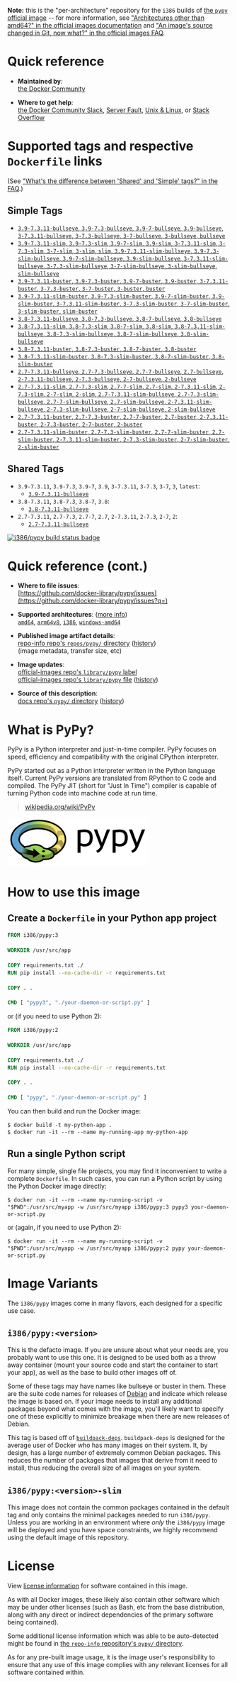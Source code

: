 <!--

********************************************************************************

WARNING:

    DO NOT EDIT "pypy/README.md"

    IT IS AUTO-GENERATED

    (from the other files in "pypy/" combined with a set of templates)

********************************************************************************

-->

**Note:** this is the "per-architecture" repository for the `i386` builds of [the `pypy` official image](https://hub.docker.com/_/pypy) -- for more information, see ["Architectures other than amd64?" in the official images documentation](https://github.com/docker-library/official-images#architectures-other-than-amd64) and ["An image's source changed in Git, now what?" in the official images FAQ](https://github.com/docker-library/faq#an-images-source-changed-in-git-now-what).

# Quick reference

-	**Maintained by**:  
	[the Docker Community](https://github.com/docker-library/pypy)

-	**Where to get help**:  
	[the Docker Community Slack](https://dockr.ly/comm-slack), [Server Fault](https://serverfault.com/help/on-topic), [Unix & Linux](https://unix.stackexchange.com/help/on-topic), or [Stack Overflow](https://stackoverflow.com/help/on-topic)

# Supported tags and respective `Dockerfile` links

(See ["What's the difference between 'Shared' and 'Simple' tags?" in the FAQ](https://github.com/docker-library/faq#whats-the-difference-between-shared-and-simple-tags).)

## Simple Tags

-	[`3.9-7.3.11-bullseye`, `3.9-7.3-bullseye`, `3.9-7-bullseye`, `3.9-bullseye`, `3-7.3.11-bullseye`, `3-7.3-bullseye`, `3-7-bullseye`, `3-bullseye`, `bullseye`](https://github.com/docker-library/pypy/blob/f297f09255e5a53036355e2e4135c75542099641/3.9/bullseye/Dockerfile)
-	[`3.9-7.3.11-slim`, `3.9-7.3-slim`, `3.9-7-slim`, `3.9-slim`, `3-7.3.11-slim`, `3-7.3-slim`, `3-7-slim`, `3-slim`, `slim`, `3.9-7.3.11-slim-bullseye`, `3.9-7.3-slim-bullseye`, `3.9-7-slim-bullseye`, `3.9-slim-bullseye`, `3-7.3.11-slim-bullseye`, `3-7.3-slim-bullseye`, `3-7-slim-bullseye`, `3-slim-bullseye`, `slim-bullseye`](https://github.com/docker-library/pypy/blob/f297f09255e5a53036355e2e4135c75542099641/3.9/slim-bullseye/Dockerfile)
-	[`3.9-7.3.11-buster`, `3.9-7.3-buster`, `3.9-7-buster`, `3.9-buster`, `3-7.3.11-buster`, `3-7.3-buster`, `3-7-buster`, `3-buster`, `buster`](https://github.com/docker-library/pypy/blob/f297f09255e5a53036355e2e4135c75542099641/3.9/buster/Dockerfile)
-	[`3.9-7.3.11-slim-buster`, `3.9-7.3-slim-buster`, `3.9-7-slim-buster`, `3.9-slim-buster`, `3-7.3.11-slim-buster`, `3-7.3-slim-buster`, `3-7-slim-buster`, `3-slim-buster`, `slim-buster`](https://github.com/docker-library/pypy/blob/f297f09255e5a53036355e2e4135c75542099641/3.9/slim-buster/Dockerfile)
-	[`3.8-7.3.11-bullseye`, `3.8-7.3-bullseye`, `3.8-7-bullseye`, `3.8-bullseye`](https://github.com/docker-library/pypy/blob/86944b577ee5ad8fe08db64900a9151abd5a8e3b/3.8/bullseye/Dockerfile)
-	[`3.8-7.3.11-slim`, `3.8-7.3-slim`, `3.8-7-slim`, `3.8-slim`, `3.8-7.3.11-slim-bullseye`, `3.8-7.3-slim-bullseye`, `3.8-7-slim-bullseye`, `3.8-slim-bullseye`](https://github.com/docker-library/pypy/blob/86944b577ee5ad8fe08db64900a9151abd5a8e3b/3.8/slim-bullseye/Dockerfile)
-	[`3.8-7.3.11-buster`, `3.8-7.3-buster`, `3.8-7-buster`, `3.8-buster`](https://github.com/docker-library/pypy/blob/86944b577ee5ad8fe08db64900a9151abd5a8e3b/3.8/buster/Dockerfile)
-	[`3.8-7.3.11-slim-buster`, `3.8-7.3-slim-buster`, `3.8-7-slim-buster`, `3.8-slim-buster`](https://github.com/docker-library/pypy/blob/86944b577ee5ad8fe08db64900a9151abd5a8e3b/3.8/slim-buster/Dockerfile)
-	[`2.7-7.3.11-bullseye`, `2.7-7.3-bullseye`, `2.7-7-bullseye`, `2.7-bullseye`, `2-7.3.11-bullseye`, `2-7.3-bullseye`, `2-7-bullseye`, `2-bullseye`](https://github.com/docker-library/pypy/blob/6984fd15d26f75e4078da3380ba405c41f585f98/2.7/bullseye/Dockerfile)
-	[`2.7-7.3.11-slim`, `2.7-7.3-slim`, `2.7-7-slim`, `2.7-slim`, `2-7.3.11-slim`, `2-7.3-slim`, `2-7-slim`, `2-slim`, `2.7-7.3.11-slim-bullseye`, `2.7-7.3-slim-bullseye`, `2.7-7-slim-bullseye`, `2.7-slim-bullseye`, `2-7.3.11-slim-bullseye`, `2-7.3-slim-bullseye`, `2-7-slim-bullseye`, `2-slim-bullseye`](https://github.com/docker-library/pypy/blob/6984fd15d26f75e4078da3380ba405c41f585f98/2.7/slim-bullseye/Dockerfile)
-	[`2.7-7.3.11-buster`, `2.7-7.3-buster`, `2.7-7-buster`, `2.7-buster`, `2-7.3.11-buster`, `2-7.3-buster`, `2-7-buster`, `2-buster`](https://github.com/docker-library/pypy/blob/6984fd15d26f75e4078da3380ba405c41f585f98/2.7/buster/Dockerfile)
-	[`2.7-7.3.11-slim-buster`, `2.7-7.3-slim-buster`, `2.7-7-slim-buster`, `2.7-slim-buster`, `2-7.3.11-slim-buster`, `2-7.3-slim-buster`, `2-7-slim-buster`, `2-slim-buster`](https://github.com/docker-library/pypy/blob/6984fd15d26f75e4078da3380ba405c41f585f98/2.7/slim-buster/Dockerfile)

## Shared Tags

-	`3.9-7.3.11`, `3.9-7.3`, `3.9-7`, `3.9`, `3-7.3.11`, `3-7.3`, `3-7`, `3`, `latest`:
	-	[`3.9-7.3.11-bullseye`](https://github.com/docker-library/pypy/blob/f297f09255e5a53036355e2e4135c75542099641/3.9/bullseye/Dockerfile)
-	`3.8-7.3.11`, `3.8-7.3`, `3.8-7`, `3.8`:
	-	[`3.8-7.3.11-bullseye`](https://github.com/docker-library/pypy/blob/86944b577ee5ad8fe08db64900a9151abd5a8e3b/3.8/bullseye/Dockerfile)
-	`2.7-7.3.11`, `2.7-7.3`, `2.7-7`, `2.7`, `2-7.3.11`, `2-7.3`, `2-7`, `2`:
	-	[`2.7-7.3.11-bullseye`](https://github.com/docker-library/pypy/blob/6984fd15d26f75e4078da3380ba405c41f585f98/2.7/bullseye/Dockerfile)

[![i386/pypy build status badge](https://img.shields.io/jenkins/s/https/doi-janky.infosiftr.net/job/multiarch/job/i386/job/pypy.svg?label=i386/pypy%20%20build%20job)](https://doi-janky.infosiftr.net/job/multiarch/job/i386/job/pypy/)

# Quick reference (cont.)

-	**Where to file issues**:  
	[https://github.com/docker-library/pypy/issues](https://github.com/docker-library/pypy/issues?q=)

-	**Supported architectures**: ([more info](https://github.com/docker-library/official-images#architectures-other-than-amd64))  
	[`amd64`](https://hub.docker.com/r/amd64/pypy/), [`arm64v8`](https://hub.docker.com/r/arm64v8/pypy/), [`i386`](https://hub.docker.com/r/i386/pypy/), [`windows-amd64`](https://hub.docker.com/r/winamd64/pypy/)

-	**Published image artifact details**:  
	[repo-info repo's `repos/pypy/` directory](https://github.com/docker-library/repo-info/blob/master/repos/pypy) ([history](https://github.com/docker-library/repo-info/commits/master/repos/pypy))  
	(image metadata, transfer size, etc)

-	**Image updates**:  
	[official-images repo's `library/pypy` label](https://github.com/docker-library/official-images/issues?q=label%3Alibrary%2Fpypy)  
	[official-images repo's `library/pypy` file](https://github.com/docker-library/official-images/blob/master/library/pypy) ([history](https://github.com/docker-library/official-images/commits/master/library/pypy))

-	**Source of this description**:  
	[docs repo's `pypy/` directory](https://github.com/docker-library/docs/tree/master/pypy) ([history](https://github.com/docker-library/docs/commits/master/pypy))

# What is PyPy?

PyPy is a Python interpreter and just-in-time compiler. PyPy focuses on speed, efficiency and compatibility with the original CPython interpreter.

PyPy started out as a Python interpreter written in the Python language itself. Current PyPy versions are translated from RPython to C code and compiled. The PyPy JIT (short for "Just In Time") compiler is capable of turning Python code into machine code at run time.

> [wikipedia.org/wiki/PyPy](https://en.wikipedia.org/wiki/PyPy)

![logo](https://raw.githubusercontent.com/docker-library/docs/ff804ee81e3f94dab5cd207a0a0504e5e67606dd/pypy/logo.png)

# How to use this image

## Create a `Dockerfile` in your Python app project

```dockerfile
FROM i386/pypy:3

WORKDIR /usr/src/app

COPY requirements.txt ./
RUN pip install --no-cache-dir -r requirements.txt

COPY . .

CMD [ "pypy3", "./your-daemon-or-script.py" ]
```

or (if you need to use Python 2):

```dockerfile
FROM i386/pypy:2

WORKDIR /usr/src/app

COPY requirements.txt ./
RUN pip install --no-cache-dir -r requirements.txt

COPY . .

CMD [ "pypy", "./your-daemon-or-script.py" ]
```

You can then build and run the Docker image:

```console
$ docker build -t my-python-app .
$ docker run -it --rm --name my-running-app my-python-app
```

## Run a single Python script

For many simple, single file projects, you may find it inconvenient to write a complete `Dockerfile`. In such cases, you can run a Python script by using the Python Docker image directly:

```console
$ docker run -it --rm --name my-running-script -v "$PWD":/usr/src/myapp -w /usr/src/myapp i386/pypy:3 pypy3 your-daemon-or-script.py
```

or (again, if you need to use Python 2):

```console
$ docker run -it --rm --name my-running-script -v "$PWD":/usr/src/myapp -w /usr/src/myapp i386/pypy:2 pypy your-daemon-or-script.py
```

# Image Variants

The `i386/pypy` images come in many flavors, each designed for a specific use case.

## `i386/pypy:<version>`

This is the defacto image. If you are unsure about what your needs are, you probably want to use this one. It is designed to be used both as a throw away container (mount your source code and start the container to start your app), as well as the base to build other images off of.

Some of these tags may have names like bullseye or buster in them. These are the suite code names for releases of [Debian](https://wiki.debian.org/DebianReleases) and indicate which release the image is based on. If your image needs to install any additional packages beyond what comes with the image, you'll likely want to specify one of these explicitly to minimize breakage when there are new releases of Debian.

This tag is based off of [`buildpack-deps`](https://hub.docker.com/_/buildpack-deps/). `buildpack-deps` is designed for the average user of Docker who has many images on their system. It, by design, has a large number of extremely common Debian packages. This reduces the number of packages that images that derive from it need to install, thus reducing the overall size of all images on your system.

## `i386/pypy:<version>-slim`

This image does not contain the common packages contained in the default tag and only contains the minimal packages needed to run `i386/pypy`. Unless you are working in an environment where *only* the `i386/pypy` image will be deployed and you have space constraints, we highly recommend using the default image of this repository.

# License

View [license information](https://bitbucket.org/pypy/pypy/src/c3ff0dd6252b6ba0d230f3624dbb4aab8973a1d0/LICENSE?at=default) for software contained in this image.

As with all Docker images, these likely also contain other software which may be under other licenses (such as Bash, etc from the base distribution, along with any direct or indirect dependencies of the primary software being contained).

Some additional license information which was able to be auto-detected might be found in [the `repo-info` repository's `pypy/` directory](https://github.com/docker-library/repo-info/tree/master/repos/pypy).

As for any pre-built image usage, it is the image user's responsibility to ensure that any use of this image complies with any relevant licenses for all software contained within.

